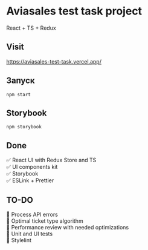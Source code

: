 # Aviasales test task project
React + TS + Redux

## Visit

https://aviasales-test-task.vercel.app/

## Запуск

```
npm start
```

## Storybook

```
npm storybook
```

## Done

✅ React UI with Redux Store and TS\
✅ UI components kit\
✅ Storybook\
✅ ESLink + Prettier

## TO-DO

🔳 Process API errors\
🔳 Optimal ticket type algorithm\
🔳 Performance review with needed optimizations\
🔳 Unit and UI tests\
🔳 Stylelint

